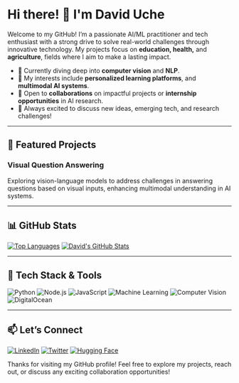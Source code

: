 # Hi there! 👋 I'm David Uche

Welcome to my GitHub! I’m a passionate AI/ML practitioner and tech enthusiast with a strong drive to solve real-world challenges through innovative technology. My projects focus on **education, health,** and **agriculture**, fields where I aim to make a lasting impact.

- 🌱 Currently diving deep into **computer vision** and **NLP**.
- 👀 My interests include **personalized learning platforms**, and **multimodal AI systems**.
- 💼 Open to **collaborations** on impactful projects or **internship opportunities** in AI research.
- 💬 Always excited to discuss new ideas, emerging tech, and research challenges!

---

## 🌟 Featured Projects

### Visual Question Answering
Exploring vision-language models to address challenges in answering questions based on visual inputs, enhancing multimodal understanding in AI systems.

---

## 📊 GitHub Stats

[![Top Languages](https://github-readme-stats.vercel.app/api/top-langs/?username=daviduche03&layout=compact&theme=algolia)](https://github.com/daviduche03)
[![David's GitHub Stats](https://github-readme-stats.vercel.app/api?username=daviduche03&theme=algolia&show_icons=true)](https://github.com/daviduche03)

---

## 🚀 Tech Stack & Tools
![Python](https://img.shields.io/badge/-Python-3776AB?style=for-the-badge&logo=python&logoColor=white)
![Node.js](https://img.shields.io/badge/-Node.js-339933?style=for-the-badge&logo=node.js&logoColor=white)
![JavaScript](https://img.shields.io/badge/-JavaScript-F7DF1E?style=for-the-badge&logo=javascript&logoColor=black)
![Machine Learning](https://img.shields.io/badge/-Machine%20Learning-0066ff?style=for-the-badge)
![Computer Vision](https://img.shields.io/badge/-Computer%20Vision-ff0066?style=for-the-badge)
![DigitalOcean](https://img.shields.io/badge/-DigitalOcean-0080FF?style=for-the-badge&logo=digitalocean&logoColor=white)

---

## 📫 Let’s Connect
[![LinkedIn](https://img.shields.io/badge/-LinkedIn-0077B5?style=for-the-badge&logo=linkedin&logoColor=white)](https://www.linkedin.com/in/daviduche03/)
[![Twitter](https://img.shields.io/badge/-Twitter-1DA1F2?style=for-the-badge&logo=twitter&logoColor=white)](https://twitter.com/daviduche03)
[![Hugging Face](https://img.shields.io/badge/-Hugging%20Face-ffcc00?style=for-the-badge&logo=huggingface&logoColor=black)](https://huggingface.co/daviduche03)

Thanks for visiting my GitHub profile! Feel free to explore my projects, reach out, or discuss any exciting collaboration opportunities!

